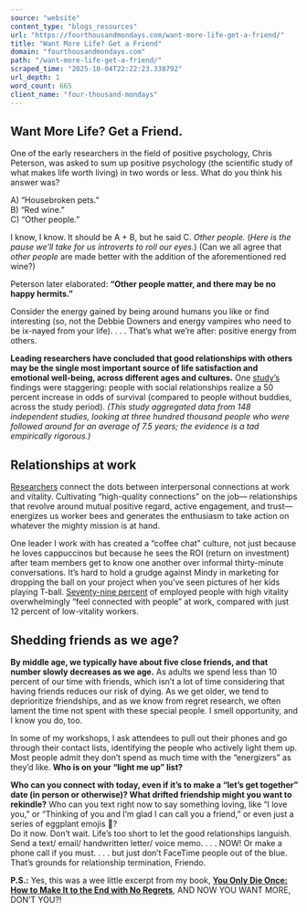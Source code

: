 ```yaml
---
source: "website"
content_type: "blogs_resources"
url: "https://fourthousandmondays.com/want-more-life-get-a-friend/"
title: "Want More Life? Get a Friend"
domain: "fourthousandmondays.com"
path: "/want-more-life-get-a-friend/"
scraped_time: "2025-10-04T22:22:23.338792"
url_depth: 1
word_count: 665
client_name: "four-thousand-mondays"
---
```


## Want More Life? Get a Friend.

One of the early researchers in the field of positive psychology, Chris Peterson, was asked to sum up positive psychology (the scientific study of what makes life worth living) in two words or less. What do you think his answer was?

A) “Housebroken pets.”  
B) “Red wine.”  
C) “Other people.”

I know, I know. It should be A + B, but he said C. _Other_ _people._ (*Here is the pause we’ll take for us introverts to roll our eyes.*) (Can we all agree that _other people_ are made better with the addition of the aforementioned red wine?)

Peterson later elaborated: **“Other people matter, and there may be no happy hermits.”**

Consider the energy gained by being around humans you like or find interesting (so, not the Debbie Downers and energy vampires who need to be ix-nayed from your life). . . . That’s what we’re after: positive energy from others.

**Leading researchers have concluded that good relationships with others may be the single most important source of life satisfaction and emotional well-being, across different ages and cultures.** One [study’s](https://journals.plos.org/plosmedicine/article?id=10.1371/journal.pmed.1000316) findings were staggering: people with social relationships realize a 50 percent increase in odds of survival (compared to people without buddies, across the study period). _(This study aggregated data from 148 independent studies, looking at three hundred thousand people who were followed around for an average of 7.5 years; the evidence is a tad empirically rigorous.)_

## **Relationships at work**

[Researchers](https://www.wiley.com/en-us/Energize+Your+Workplace%3A+How+to+Create+and+Sustain+High-Quality+Connections+at+Work-p-9780787956226) connect the dots between interpersonal connections at work and vitality. Cultivating “high-quality connections” on the job— relationships that revolve around mutual positive regard, active engagement, and trust—energizes us worker bees and generates the enthusiasm to take action on whatever the mighty mission is at hand.

One leader I work with has created a “coffee chat” culture, not just because he loves cappuccinos but because he sees the ROI (return on investment) after team members get to know one another over informal thirty-minute conversations. It’s hard to hold a grudge against Mindy in marketing for dropping the ball on your project when you’ve seen pictures of her kids playing T-ball. [Seventy-nine percent](https://newsroom.thecignagroup.com/the-state-of-vitality-in-the-united-states-chapter-1) of employed people with high vitality overwhelmingly “feel connected with people” at work, compared with just 12 percent of low-vitality workers.

## **Shedding friends as we age?**

**By middle age, we typically have about five close friends, and that number slowly decreases as we age.** As adults we spend less than 10 percent of our time with friends, which isn’t a lot of time considering that having friends reduces our risk of dying. As we get older, we tend to deprioritize friendships, and as we know from regret research, we often lament the time not spent with these special people. I smell opportunity, and I know you do, too.

In some of my workshops, I ask attendees to pull out their phones and go through their contact lists, identifying the people who actively light them up. Most people admit they don’t spend as much time with the “energizers” as they’d like. **Who is on your “light me up” list?**

**Who can you connect with today, even if it’s to make a “let’s get together” date (in person or otherwise)? What drifted friendship might you want to rekindle?** Who can you text right now to say something loving, like “I love you,” or “Thinking of you and I’m glad I can call you a friend,” or even just a series of eggplant emojis 🍆?  
Do it now. Don’t wait. Life’s too short to let the good relationships languish. Send a text/ email/ handwritten letter/ voice memo. . . . NOW! Or make a phone call if you must. . . . but just don’t FaceTime people out of the blue. That’s grounds for relationship termination, Friendo.

**P.S.:** Yes, this was a wee little excerpt from my book, [**You Only Die Once: How to Make It to the End with No Regrets**](https://fourthousandmondays.com/book/), AND NOW YOU WANT MORE, DON’T YOU?!